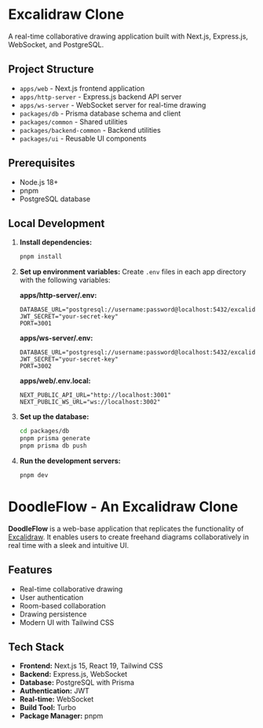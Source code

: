 # Excalidraw Clone

A real-time collaborative drawing application built with Next.js, Express.js, WebSocket, and PostgreSQL.

## Project Structure

- `apps/web` - Next.js frontend application
- `apps/http-server` - Express.js backend API server
- `apps/ws-server` - WebSocket server for real-time drawing
- `packages/db` - Prisma database schema and client
- `packages/common` - Shared utilities
- `packages/backend-common` - Backend utilities
- `packages/ui` - Reusable UI components

## Prerequisites

- Node.js 18+
- pnpm
- PostgreSQL database

## Local Development

1. **Install dependencies:**
   ```bash
   pnpm install
   ```

2. **Set up environment variables:**
   Create `.env` files in each app directory with the following variables:
   
   **apps/http-server/.env:**
   ```
   DATABASE_URL="postgresql://username:password@localhost:5432/excalidraw"
   JWT_SECRET="your-secret-key"
   PORT=3001
   ```
   
   **apps/ws-server/.env:**
   ```
   DATABASE_URL="postgresql://username:password@localhost:5432/excalidraw"
   JWT_SECRET="your-secret-key"
   PORT=3002
   ```
   
   **apps/web/.env.local:**
   ```
   NEXT_PUBLIC_API_URL="http://localhost:3001"
   NEXT_PUBLIC_WS_URL="ws://localhost:3002"
   ```

3. **Set up the database:**
   ```bash
   cd packages/db
   pnpm prisma generate
   pnpm prisma db push
   ```

4. **Run the development servers:**
   ```bash
   pnpm dev
   ```

# DoodleFlow - An Excalidraw Clone

**DoodleFlow** is a web-base application that replicates the functionality of [Excalidraw](https://excalidraw.com). It enables users to create freehand diagrams collaboratively in real time with a sleek and intuitive UI.

## Features

- Real-time collaborative drawing
- User authentication
- Room-based collaboration
- Drawing persistence
- Modern UI with Tailwind CSS

## Tech Stack

- **Frontend:** Next.js 15, React 19, Tailwind CSS
- **Backend:** Express.js, WebSocket
- **Database:** PostgreSQL with Prisma
- **Authentication:** JWT
- **Real-time:** WebSocket
- **Build Tool:** Turbo
- **Package Manager:** pnpm

